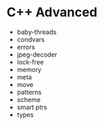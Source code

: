 # C++ Advanced

- baby-threads
- condvars
- errors
- jpeg-decoder
- lock-free
- memory
- meta
- move
- patterns
- scheme
- smart ptrs
- types